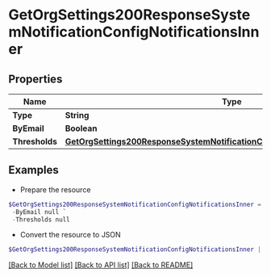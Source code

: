 # GetOrgSettings200ResponseSystemNotificationConfigNotificationsInner
## Properties

Name | Type | Description | Notes
------------ | ------------- | ------------- | -------------
**Type** | **String** |  | [optional] 
**ByEmail** | **Boolean** |  | [optional] 
**Thresholds** | [**GetOrgSettings200ResponseSystemNotificationConfigNotificationsInnerThresholds**](GetOrgSettings200ResponseSystemNotificationConfigNotificationsInnerThresholds.md) |  | [optional] 

## Examples

- Prepare the resource
```powershell
$GetOrgSettings200ResponseSystemNotificationConfigNotificationsInner = Initialize-PSSailpointV2GetOrgSettings200ResponseSystemNotificationConfigNotificationsInner  -Type null `
 -ByEmail null `
 -Thresholds null
```

- Convert the resource to JSON
```powershell
$GetOrgSettings200ResponseSystemNotificationConfigNotificationsInner | ConvertTo-JSON
```

[[Back to Model list]](../README.md#documentation-for-models) [[Back to API list]](../README.md#documentation-for-api-endpoints) [[Back to README]](../README.md)

